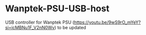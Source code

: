 # Wanptek-PSU-USB-host
USB controller for Wanptek PSU
(https://youtu.be/9wS9rO_mYeY?si=icMBNu1F_V2nN0Wv)
to be updated